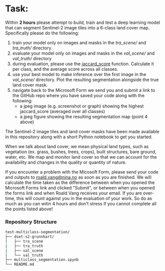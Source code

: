 # Task:

Within **2 hours** please attempt to build, train and test a deep learning model that can segment Sentinel-2 image tiles into a 6-class land cover map. Specifically please do the following:
1. train your model only on images and masks in the *tra_scene/* and *tra_truth/* directory.
2. evaluate your model only on images and masks in the *val_scene/* and *val_truth/* directory
3. during evaluation, please use the [jaccard_score](https://scikit-learn.org/stable/modules/generated/sklearn.metrics.jaccard_score.html) function. Calculate it per class, and the average score across all classes.
4. use your best model to make inference over the first image in the *val_scene/* directory. Plot the resulting segmentation alongside the true land cover mask.
5. navigate back to the Microsoft Form we send you and submit a link to the GitHub repo where you have saved your code along with the following:
    - a jpeg image (e.g. screenshot or graph) showing the highest jaccard_score (averaged over all classes)
    - a jpeg figure showing the resulting segmentation map (point 4 above)

The Sentinel-2 image tiles and land cover masks have been made available in this repository along with a short Python notebook to get you started. 

When we talk about land cover, we mean physical land types, such as vegetation (ex. grass, bushes, trees, crops), built structures, bare ground, water, etc. We map and monitor land cover so that we can account for the availability and changes in the quality or quantity of nature.

If you encounter a problem with the Micosoft Form, please send your code and outputs to roald.vang@nina.no as soon as you are finished. We will calculate the time taken as the difference between when you opened the Microsoft Forms link and clicked "Submit", or between when you opened the forms link and when Roald Vang receives your email. If you are over-time, this will count against you in the evaluation of your work. So do as much as you can witin 4 hours and don't stress if you cannot complete all the points listed above!

### Repository Structure

```bash
test-multiclass-segmentation/
├── dset-s2-grunnkart/
│   ├── tra_scene
|   ├── tra_truth
|   ├── val_scene
│   └── val_truth
├── multiclass_segmentation.ipynb
└── README.md
